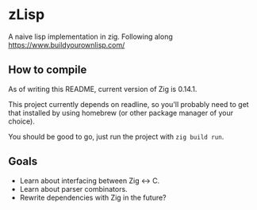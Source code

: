 # zLisp

A naive lisp implementation in zig. Following along https://www.buildyourownlisp.com/


## How to compile

As of writing this README, current version of Zig is 0.14.1.

This project currently depends on readline, so you'll probably need to get that installed by using homebrew (or other package manager of your choice).

You should be good to go, just run the project with `zig build run`.


## Goals

- Learn about interfacing between Zig <-> C.
- Learn about parser combinators.
- Rewrite dependencies with Zig in the future?
